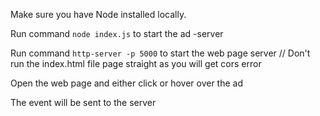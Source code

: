 Make sure you have Node installed locally.

Run command ```node index.js``` to start the ad -server

Run command ```http-server -p 5000``` to start the web page server
// Don't run the index.html file page straight as you will get cors error

Open the web page and either click or hover over the ad

The event will be sent to the server